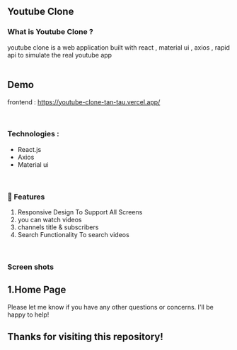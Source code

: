## Youtube Clone

### What is Youtube Clone ?

youtube clone is a web application built with react , material ui , axios , rapid api to simulate the real youtube app 
<br/>
<br/>
## Demo
frontend :
https://youtube-clone-tan-tau.vercel.app/
<br>

<div>
<br>
  
 ### Technologies :

- React.js
- Axios
- Material ui

<br>
<h3>🚀 Features</h3>
<ol>
<li>Responsive Design To Support All Screens</li>
<li>you can watch videos </li>
<li>channels title & subscribers </li>
<li>Search Functionality To search videos </li>
</ol>
</div>
<br>
<h3> Screen shots</h3>

<h2>1.Home Page</h2>




Please let me know if you have any other questions or concerns. I'll be happy to help!

## Thanks for visiting this repository!
